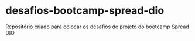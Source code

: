 # desafios-bootcamp-spread-dio

Repositório criado para colocar os desafios de projeto do bootcamp Spread DIO
